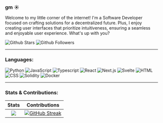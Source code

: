 ### gm ☀️

Welcome to my little corner of the internet! I'm a Software Developer focused on crafting solutions for a decentralized future. Plus, I enjoy creating user interfaces that prioritize intuitiveness, ensuring a seamless and enjoyable user experience. What's up with you?

![Github Stars](https://img.shields.io/github/stars/chrisstef?color=ffd45f&logo=github&style=badge)
![Github Followers](https://img.shields.io/github/followers/chrisstef?color=ffd45f&logo=github&style=badge)

***

### Languages:

![Python](http://img.shields.io/badge/-Python-3776AB?style=plastic-square&logo=python&logoColor=ffffff)
![JavaScript](https://img.shields.io/badge/-JavaScript-%23F7DF1C?style=plastic-square&logo=javascript&logoColor=000000&labelColor=%23F7DF1C&color=%23FFCE5A)
![Typescript](https://img.shields.io/badge/TypeScript-007ACC?style=plastic-square&logo=typescript&logoColor=white)
![React](https://img.shields.io/badge/-React.js-61DAFB?style=plastic-square&logo=react&logoColor=ffffff)
![Next.js](https://img.shields.io/badge/-Next.js-fff?style=plastic-square&logo=next.js&logoColor=ffffff)
![Svelte](https://img.shields.io/badge/-Svelte-FF3B00?style=plastic-square&logo=svelte&logoColor=ffffff)
![HTML](https://img.shields.io/badge/-HTML5-%23E44D27?style=plastic-square&logo=html5&logoColor=ffffff)
![CSS](https://img.shields.io/badge/-CSS3-%231572B6?style=plastic-square&logo=css3&logoColor=ffffff)
![Solidity](http://img.shields.io/badge/-Solidity-5B4638?style=plastic-square&logo=solidity&logoColor=ffffff)
![Docker](https://img.shields.io/badge/-Docker-1D63ED?style=plastic-square&logo=docker&logoColor=ffffff)

***

### Stats & Contributions:

Stats             |  Contributions
:-------------------------:|:-------------------------:
[![](https://github-readme-stats.vercel.app/api?username=chrisstef&theme=radical)](https://github.com/chrisstef/github-readme-stats)  |  [![GitHub Streak](http://github-readme-streak-stats.herokuapp.com?user=chrisstef&theme=radical)](https://git.io/streak-stats)
